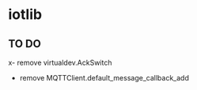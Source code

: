 # iotlib

## TO DO

x- remove virtualdev.AckSwitch

- remove MQTTClient.default_message_callback_add